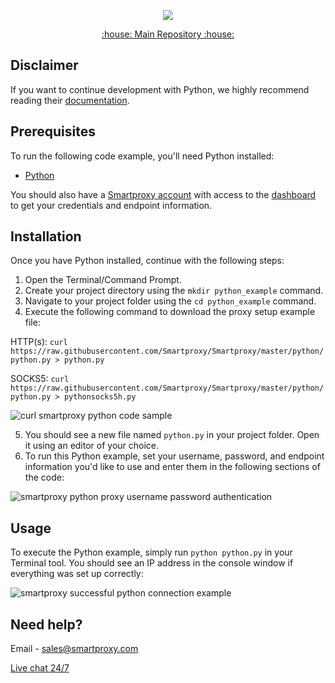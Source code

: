<p align="center">
    <a href="https://smartproxy.com/"><img src="https://snipboard.io/3IyORg.jpg"></a>
  </a>
</p>

<p align="center">
    <a href="https://github.com/Smartproxy/Smartproxy"> :house: Main Repository :house: </a>
</p>

## Disclaimer

If you want to continue development with Python, we highly recommend reading their [documentation](https://docs.python.org/3/).

## Prerequisites
To run the following code example, you'll need Python installed:
* [Python](https://www.python.org/downloads/)

You should also have a [Smartproxy account](https://dashboard.smartproxy.com/register) with access to the [dashboard](https://dashboard.smartproxy.com/residential-proxies/proxy-setup) to get your credentials and endpoint information.
## Installation

Once you have Python installed, continue with the following steps:
1. Open the Terminal/Command Prompt.
2. Create your project directory using the `mkdir python_example` command.
3. Navigate to your project folder using the `cd python_example` command.
4. Execute the following command to download the proxy setup example file:

HTTP(s):
`curl https://raw.githubusercontent.com/Smartproxy/Smartproxy/master/python/python.py > python.py`

SOCKS5:
`curl https://raw.githubusercontent.com/Smartproxy/Smartproxy/master/python/python.py > pythonsocks5h.py`

<img src="https://i.imgur.com/aWtcsBV.png" alt="curl smartproxy python code sample">

5. You should see a new file named `python.py` in your project folder. Open it using an editor of your choice.
6. To run this Python example, set your username, password, and endpoint information you'd like to use and enter them in the following sections of the code:
<img src="https://i.imgur.com/9VAwEZr.png" alt="smartproxy python proxy username password authentication">

## Usage

To execute the Python example, simply run `python python.py` in your Terminal tool.
You should see an IP address in the console window if everything was set up correctly:

<img src="https://i.imgur.com/S9ySUhh.png" alt="smartproxy successful python connection example">

## Need help?
Email - sales@smartproxy.com

<a href="https://direct.lc.chat/12092754/">Live chat 24/7</a>
